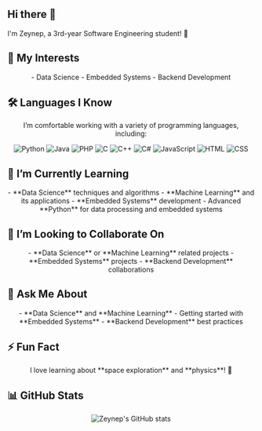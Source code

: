 ## Hi there 👋  
I'm Zeynep, a 3rd-year Software Engineering student! 🚀

## 🌟 My Interests 
<p align="center">
  - Data Science  
  - Embedded Systems  
  - Backend Development
</p>

## 🛠️ Languages I Know
<p align="center">
  I’m comfortable working with a variety of programming languages, including:
</p>
<p align="center">
  <img src="https://img.shields.io/badge/Python-3776AB?style=flat&logo=python&logoColor=white" alt="Python"> 
  <img src="https://img.shields.io/badge/Java-007396?style=flat&logo=java&logoColor=white" alt="Java">
  <img src="https://img.shields.io/badge/PHP-777BB4?style=flat&logo=php&logoColor=white" alt="PHP">
  <img src="https://img.shields.io/badge/C-A8B9CC?style=flat&logo=c&logoColor=white" alt="C">
  <img src="https://img.shields.io/badge/C%2B%2B-00599C?style=flat&logo=c%2B%2B&logoColor=white" alt="C++">
  <img src="https://img.shields.io/badge/C%23-239120?style=flat&logo=c%23&logoColor=white" alt="C#">
  <img src="https://img.shields.io/badge/JavaScript-F7DF1E?style=flat&logo=javascript&logoColor=black" alt="JavaScript">
  <img src="https://img.shields.io/badge/HTML-E34F26?style=flat&logo=html5&logoColor=white" alt="HTML">
  <img src="https://img.shields.io/badge/CSS-1572B6?style=flat&logo=css3&logoColor=white" alt="CSS">
</p>

## 🔭  I’m Currently Learning
<p align="center">
  - **Data Science** techniques and algorithms  
  - **Machine Learning** and its applications  
  - **Embedded Systems** development  
  - Advanced **Python** for data processing and embedded systems
</p>

## 👯 I’m Looking to Collaborate On
<p align="center">
  - **Data Science** or **Machine Learning** related projects  
  - **Embedded Systems** projects  
  - **Backend Development** collaborations
</p>

## 💬 Ask Me About
<p align="center">
  - **Data Science** and **Machine Learning**  
  - Getting started with **Embedded Systems**  
  - **Backend Development** best practices
</p>

## ⚡ Fun Fact
<p align="center">
  I love learning about **space exploration** and **physics**! 🌌
</p>

## 📊 GitHub Stats  
<p align="center">
  <img src="https://github-readme-stats.vercel.app/api?username=zeynepuguz&show_icons=true&theme=radical" alt="Zeynep's GitHub stats">
</p>
